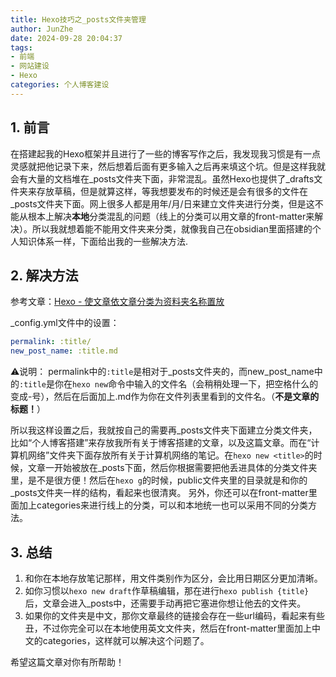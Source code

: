 ```yaml
---
title: Hexo技巧之_posts文件夹管理
author: JunZhe
date: 2024-09-28 20:04:37
tags: 
- 前端
- 网站建设
- Hexo
categories: 个人博客建设
---
```


## 1. 前言
在搭建起我的Hexo框架并且进行了一些的博客写作之后，我发现我习惯是有一点灵感就把他记录下来，然后想着后面有更多输入之后再来填这个坑。但是这样我就会有大量的文档堆在_posts文件夹下面，非常混乱。虽然Hexo也提供了_drafts文件夹来存放草稿，但是就算这样，等我想要发布的时候还是会有很多的文件在_posts文件夹下面。网上很多人都是用年/月/日来建立文件夹进行分类，但是这不能从根本上解决**本地**分类混乱的问题（线上的分类可以用文章的front-matter来解决）。所以我就想着能不能用文件夹来分类，就像我自己在obsidian里面搭建的个人知识体系一样，下面给出我的一些解决方法.

<!--more-->

## 2. 解决方法
参考文章：[Hexo - 使文章依文章分类为资料夹名称置放](https://mouson.im/Notes/Hexo/make-hexo-post-category-by-folder/)

_config.yml文件中的设置：
```yml
permalink: :title/
new_post_name: :title.md
```
⚠️说明：
permalink中的`:title`是相对于_posts文件夹的，而new_post_name中的`:title`是你在`hexo new`命令中输入的文件名（会稍稍处理一下，把空格什么的变成-号），然后在后面加上.md作为你在文件列表里看到的文件名。（**不是文章的标题！**）


所以我这样设置之后，我就按自己的需要再_posts文件夹下面建立分类文件夹，比如“个人博客搭建”来存放我所有关于博客搭建的文章，以及这篇文章。而在“计算机网络”文件夹下面存放所有关于计算机网络的笔记。在`hexo new <title>`的时候，文章一开始被放在_posts下面，然后你根据需要把他丢进具体的分类文件夹里，是不是很方便！然后在`hexo g`的时候，public文件夹里的目录就是和你的_posts文件夹一样的结构，看起来也很清爽。
另外，你还可以在front-matter里面加上categories来进行线上的分类，可以和本地统一也可以采用不同的分类方法。

## 3. 总结
1. 和你在本地存放笔记那样，用文件类别作为区分，会比用日期区分更加清晰。
2. 如你习惯以`hexo new draft`作草稿编辑，那在进行`hexo publish {title}`后，文章会进入_posts中，还需要手动再把它塞进你想让他去的文件夹。
3. 如果你的文件夹是中文，那你文章最终的链接会存在一些url编码，看起来有些丑，不过你完全可以在本地使用英文文件夹，然后在front-matter里面加上中文的categories，这样就可以解决这个问题了。

希望这篇文章对你有所帮助！
